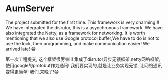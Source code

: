 # AumServer

The project submitted for the first time. This framework is very charming!!!
We have integrated the disrutor, this is a asynchronous framework. 
We have also integrated the Netty, as a framework for networking. 
It is worth mentioning that we also use Google protocol buffer,We have to do is not to use the lock, then programming,
and make communication easier! 
We arrived late! 😁

第一次工程提交, 这个框架很厉害!!!
集成了disrutor异步无锁框架,netty网络框架,使用google的protobuf作为通讯!
我们要实现的,就是让业务实现无锁, 让网络通讯变得更简单!
我们,来晚了!😁
